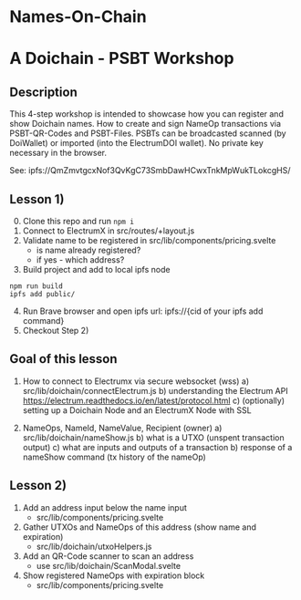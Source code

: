 # Names-On-Chain 
# A Doichain - PSBT Workshop

## Description
This 4-step workshop is intended to showcase how you can register and show Doichain names. 
How to create and sign NameOp transactions via PSBT-QR-Codes and PSBT-Files.
PSBTs can be broadcasted scanned (by DoiWallet) or imported (into the ElectrumDOI wallet).
No private key necessary in the browser.

See: ipfs://QmZmvtgcxNof3QvKgC73SmbDawHCwxTnkMpWukTLokcgHS/

## Lesson 1)
0. Clone this repo and run ```npm i``` 
1. Connect to ElectrumX in src/routes/+layout.js
2. Validate name to be registered in src/lib/components/pricing.svelte
   - is name already registered? 
   - if yes - which address?
3. Build project and add to local ipfs node
```
npm run build
ipfs add public/
```
4. Run Brave browser and open ipfs url: ipfs://{cid of your ipfs add command}
5. Checkout Step 2)

## Goal of this lesson
1. How to connect to Electrumx via secure websocket (wss) 
   a) src/lib/doichain/connectElectrum.js
   b) understanding the Electrum API https://electrum.readthedocs.io/en/latest/protocol.html
   c) (optionally) setting up a Doichain Node and an ElectrumX Node with SSL

2. NameOps, NameId, NameValue, Recipient (owner) 
   a) src/lib/doichain/nameShow.js
   b) what is a UTXO (unspent transaction output) 
   c) what are inputs and outputs of a transaction
   b) response of a nameShow command (tx history of the nameOp)

## Lesson 2)
1. Add an address input below the name input 
   - src/lib/components/pricing.svelte
2. Gather UTXOs and NameOps of this address (show name and expiration)
   - src/lib/doichain/utxoHelpers.js
3. Add an QR-Code scanner to scan an address
   - use src/lib/doichain/ScanModal.svelte
4. Show registered NameOps with expiration block
   - src/lib/components/pricing.svelte